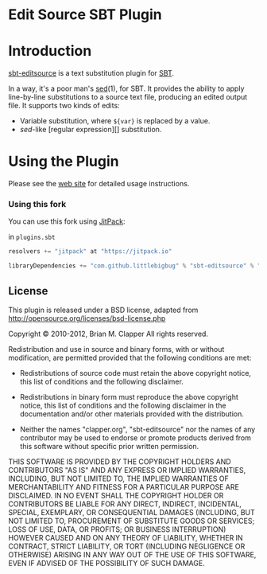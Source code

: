 Edit Source SBT Plugin
======================

# Introduction

[sbt-editsource][] is a text substitution plugin for [SBT][].

In a way, it's a poor man's [sed][](1), for SBT. It provides the
ability to apply line-by-line substitutions to a source text file, producing an
edited output file. It supports two kinds of edits:

* Variable substitution, where `${var}` is replaced by a value.
* *sed*-like [regular expression][] substitution.

[sed]: http://en.wikipedia.org/wiki/Sed
[sbt-editsource]: http://software.clapper.org/sbt-editsource/
[SBT]: http://code.google.com/p/simple-build-tool/

# Using the Plugin

Please see the [web site][sbt-editsource] for detailed usage instructions.

[web site]: http://software.clapper.org/sbt-editsource.html

### Using this fork

You can use this fork using [JitPack](https://jitpack.io):

in `plugins.sbt`

```scala
resolvers += "jitpack" at "https://jitpack.io"

libraryDependencies += "com.github.littlebigbug" % "sbt-editsource" % "-SNAPSHOT"
```

## License

This plugin is released under a BSD license, adapted from
<http://opensource.org/licenses/bsd-license.php>

Copyright &copy; 2010-2012, Brian M. Clapper
All rights reserved.

Redistribution and use in source and binary forms, with or without
modification, are permitted provided that the following conditions are
met:

* Redistributions of source code must retain the above copyright notice,
  this list of conditions and the following disclaimer.

* Redistributions in binary form must reproduce the above copyright
  notice, this list of conditions and the following disclaimer in the
  documentation and/or other materials provided with the distribution.

* Neither the names "clapper.org", "sbt-editsource" nor the names of any
  contributor may be used to endorse or promote products derived from this
  software without specific prior written permission.

THIS SOFTWARE IS PROVIDED BY THE COPYRIGHT HOLDERS AND CONTRIBUTORS "AS
IS" AND ANY EXPRESS OR IMPLIED WARRANTIES, INCLUDING, BUT NOT LIMITED TO,
THE IMPLIED WARRANTIES OF MERCHANTABILITY AND FITNESS FOR A PARTICULAR
PURPOSE ARE DISCLAIMED. IN NO EVENT SHALL THE COPYRIGHT HOLDER OR
CONTRIBUTORS BE LIABLE FOR ANY DIRECT, INDIRECT, INCIDENTAL, SPECIAL,
EXEMPLARY, OR CONSEQUENTIAL DAMAGES (INCLUDING, BUT NOT LIMITED TO,
PROCUREMENT OF SUBSTITUTE GOODS OR SERVICES; LOSS OF USE, DATA, OR
PROFITS; OR BUSINESS INTERRUPTION) HOWEVER CAUSED AND ON ANY THEORY OF
LIABILITY, WHETHER IN CONTRACT, STRICT LIABILITY, OR TORT (INCLUDING
NEGLIGENCE OR OTHERWISE) ARISING IN ANY WAY OUT OF THE USE OF THIS
SOFTWARE, EVEN IF ADVISED OF THE POSSIBILITY OF SUCH DAMAGE.
